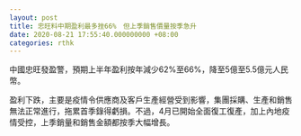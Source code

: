 ```yaml
---
layout: post
title: 忠旺料中期盈利最多挫66%　但上季銷售價量按季急升
date: 2020-08-21 17:55:40.000000000 +08:00
categories: rthk
---
```


中國忠旺發盈警，預期上半年盈利按年減少62%至66%，降至5億至5.5億元人民幣。

盈利下跌，主要是疫情令供應商及客戶生產經營受到影響，集團採購、生產和銷售無法正常進行，拖累首季錄得虧損。不過，4月已開始全面復工復產，加上內地疫情受控，上季銷量和銷售金額都按季大幅增長。
